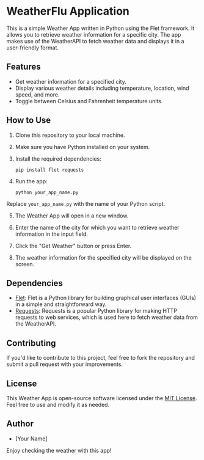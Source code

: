 # WeatherFlu Application

This is a simple Weather App written in Python using the Flet framework. It allows you to retrieve weather information for a specific city. The app makes use of the WeatherAPI to fetch weather data and displays it in a user-friendly format.

## Features

- Get weather information for a specified city.
- Display various weather details including temperature, location, wind speed, and more.
- Toggle between Celsius and Fahrenheit temperature units.

## How to Use

1. Clone this repository to your local machine.
2. Make sure you have Python installed on your system.
3. Install the required dependencies:

   ```
   pip install flet requests
   ```

4. Run the app:

   ```
   python your_app_name.py
   ```

Replace `your_app_name.py` with the name of your Python script.

5. The Weather App will open in a new window.

6. Enter the name of the city for which you want to retrieve weather information in the input field.

7. Click the "Get Weather" button or press Enter.

8. The weather information for the specified city will be displayed on the screen.

## Dependencies

- [Flet](https://github.com/borgar/flet): Flet is a Python library for building graphical user interfaces (GUIs) in a simple and straightforward way.
- [Requests](https://requests.readthedocs.io/en/master/): Requests is a popular Python library for making HTTP requests to web services, which is used here to fetch weather data from the WeatherAPI.

## Contributing

If you'd like to contribute to this project, feel free to fork the repository and submit a pull request with your improvements.

## License

This Weather App is open-source software licensed under the [MIT License](LICENSE). Feel free to use and modify it as needed.

## Author

- [Your Name]

Enjoy checking the weather with this app!
